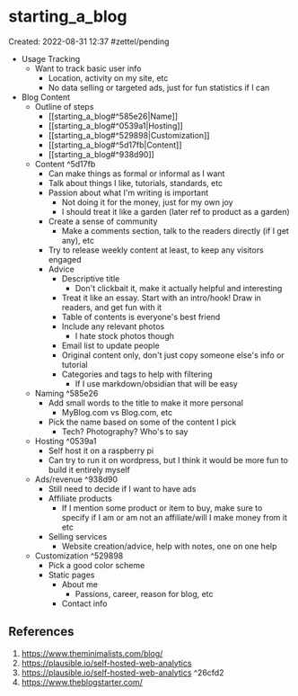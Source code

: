 # starting_a_blog
Created: 2022-08-31 12:37
#zettel/pending 

- Usage Tracking
	- Want to track basic user info
		- Location, activity on my site, etc
		- No data selling or targeted ads, just for fun statistics if I can
- Blog Content
	- Outline of steps
		- [[starting_a_blog#^585e26|Name]]
		- [[starting_a_blog#^0539a1|Hosting]]
		- [[starting_a_blog#^529898|Customization]]
		- [[starting_a_blog#^5d17fb|Content]]
		- [[starting_a_blog#^938d90]]
	- Content ^5d17fb
		- Can make things as formal or informal as I want
		- Talk about things I like, tutorials, standards, etc
		- Passion about what I'm writing is important
			- Not doing it for the money, just for my own joy
			- I should treat it like a garden (later ref to product as a garden)
		- Create a sense of community
			- Make a comments section, talk to the readers directly (if I get any), etc
		- Try to release weekly content at least, to keep any visitors engaged
		- Advice
			- Descriptive title
				- Don't clickbait it, make it actually helpful and interesting
			- Treat it like an essay. Start with an intro/hook! Draw in readers, and get fun with it
			- Table of contents is everyone's best friend
			- Include any relevant photos
				- I hate stock photos though
			- Email list to update people
			- Original content only, don't just copy someone else's info or tutorial
			- Categories and tags to help with filtering
				- If I use markdown/obsidian that will be easy
	- Naming ^585e26
		- Add small words to the title to make it more personal
			- MyBlog.com vs Blog.com, etc
		- Pick the name based on some of the content I pick
			- Tech? Photography? Who's to say
	- Hosting ^0539a1
		- Self host it on a raspberry pi
		- Can try to run it on wordpress, but I think it would be more fun to build it entirely myself
	- Ads/revenue ^938d90
		- Still need to decide if I want to have ads
		- Affiliate products
			- If I mention some product or item to buy, make sure to specify if I am or am not an affiliate/will I make money from it etc
		- Selling services
			- Website creation/advice, help with notes, one on one help
	- Customization ^529898
		- Pick a good color scheme
		- Static pages
			- About me
				- Passions, career, reason for blog, etc
			- Contact info


## References
1. https://www.theminimalists.com/blog/
3. https://plausible.io/self-hosted-web-analytics
2. https://plausible.io/self-hosted-web-analytics ^26cfd2
3. https://www.theblogstarter.com/